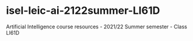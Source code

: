 # isel-leic-ai-2122summer-LI61D
Artificial Intelligence course resources - 2021/22 Summer semester - Class LI61D
